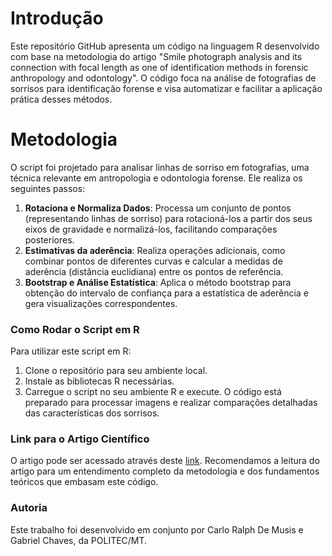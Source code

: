 # Introdução
Este repositório GitHub apresenta um código na linguagem R desenvolvido com base na metodologia do artigo "Smile photograph analysis and its connection with focal length as one of identification methods in forensic anthropology and odontology". O código foca na análise de fotografias de sorrisos para identificação forense e visa automatizar e facilitar a aplicação prática desses métodos.

# Metodologia
O script foi projetado para analisar linhas de sorriso em fotografias, uma técnica relevante em antropologia e odontologia forense. Ele realiza os seguintes passos:

1. **Rotaciona e Normaliza Dados**: Processa um conjunto de pontos (representando linhas de sorriso) para rotacioná-los a partir dos seus eixos de gravidade e normalizá-los, facilitando comparações posteriores.
2. **Estimativas da aderência**: Realiza operações adicionais, como combinar pontos de diferentes curvas e calcular a medidas de aderência (distância euclidiana) entre os pontos de referência.
3. **Bootstrap e Análise Estatística**: Aplica o método bootstrap para obtenção do intervalo de confiança para a estatística de aderência e gera visualizações correspondentes.

### Como Rodar o Script em R
Para utilizar este script em R:
1. Clone o repositório para seu ambiente local.
2. Instale as bibliotecas R necessárias.
3. Carregue o script no seu ambiente R e execute. O código está preparado para processar imagens e realizar comparações detalhadas das características dos sorrisos.

### Link para o Artigo Científico
O artigo pode ser acessado através deste [link](https://www.sciencedirect.com/science/article/pii/S0379073822001153). Recomendamos a leitura do artigo para um entendimento completo da metodologia e dos fundamentos teóricos que embasam este código.

### Autoria
Este trabalho foi desenvolvido em conjunto por Carlo Ralph De Musis e Gabriel Chaves, da POLITEC/MT.
